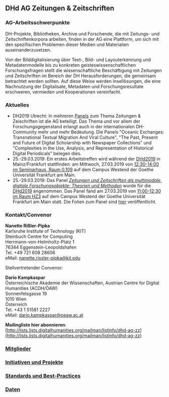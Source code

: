 ## DHd AG Zeitungen & Zeitschriften

### AG-Arbeitsschwerpunkte
DH-Projekte, Bibliotheken, Archive und Forschende, die mit Zeitungs- und Zeitschriftenkorpora arbeiten, finden in der AG eine Plattform, um sich mit den spezifischen Problemen dieser Medien und Materialien auseinanderzusetzen. 

Von der Bilddigitalisierung über Text-, Bild- und Layouterkennung und Metadatenmodelle bis zu konkreten geisteswissenschaftlichen Forschungsfragen stellt die wissenschaftliche Beschäftigung mit Zeitungen und Zeitschriften im Bereich der DH Herausforderungen, die gemeinsam betrachtet werden sollten. Auf diese Weise werden Insellösungen, die eine Nachnutzung der Digitalisate, Metadaten und Forschungsresultate erschweren, vermieden und Kooperationen vereinfacht.

### Aktuelles
* DH2019 Utrecht: In mehreren [Panels](https://dh2019.adho.org/panels/) zum Thema Zeitungen & Zeischriften ist die AG beteiligt. Das Thema und vor allem der Forschungsgegenstand erlangt auch in der internationalen DH-Community mehr und mehr Bedeutung. Die Panels "Oceanic Exchanges: Transnational Textual Migration And Viral Culture", "The Past, Present and Future of Digital Scholarship with Newspaper Collections" und "Complexities in the Use, Analysis, and Representation of Historical Digital Periodicals" belegen dies.   
* 25.-29.03.2019: Ein erstes Arbeitstreffen wird während der [DHd2019](https://dhd2019.org/) in Mainz/Frankfurt stattfinden: am Mittwoch, 27.03.2019 von [12:30-14:00 im Seminarhaus, Raum 0.109](https://dhd2019.org/programm/mi) auf dem Campus Westend der Goethe Universität Frankfurt am Main.
* 25.-29.03.2019: Das Panel *[Zeitungen und Zeitschriften als multimodale, digitale Forschungsobjekte: Theorien und Methoden](https://dhd2019.org/programm/mi/1100-1230/panel-154/)* wurde für die [DHd2019](https://dhd2019.org/) angenommen. Das Panel fand am 27.03.2019 von [11:00-12:30 im Raum HZ3](https://dhd2019.org/programm/mi) auf dem Campus Westend der Goethe Universität Frankfurt am Main statt. Die Folien zum Panel sind [hier](https://docs.google.com/presentation/d/1YvDdR3vX_rMCXwaChrVF36xvXBFh-glzlkXhn2hqzUk/edit) veröffentlicht.

### Kontakt/Convenor
**Nanette Rißler-Pipka**    
Karlsruhe Institute of Technology (KIT)    
Steinbuch Centre for Computing    
Herrmann-von-Helmholtz-Platz 1    
76344 Eggenstein-Leopoldshafen    
Tel. +49 721 608 28606    
eMail: nanette.rissler-pipka@kit.edu   

Stellvertretender Convenor:

**Dario Kampkaspar**  
Österreichische Akademie der Wissenschaften, Austrian Centre for Digital Humanities (ACDH/ÖAW)  
Sonnenfelsgasse 19   
1010 Wien   
Österreich  
Tel. +43 1 51581 2227  
eMail: dario.kampkaspar@oeaw.ac.at   

**Mailingliste hier abonnieren**: [http://lists.lists.digitalhumanities.org/mailman/listinfo/dhd-ag-zz](http://lists.lists.digitalhumanities.org/mailman/listinfo/dhd-ag-zz) 


### [Mitglieder](https://dhd-ag-zz.github.io/mitglieder)

### [Initiativen und Projekte](https://dhd-ag-zz.github.io/projekte)

### [Standards und Best-Practices](https://dhd-ag-zz.github.io/standards)

### [Daten](https://dhd-ag-zz.github.io/daten)
